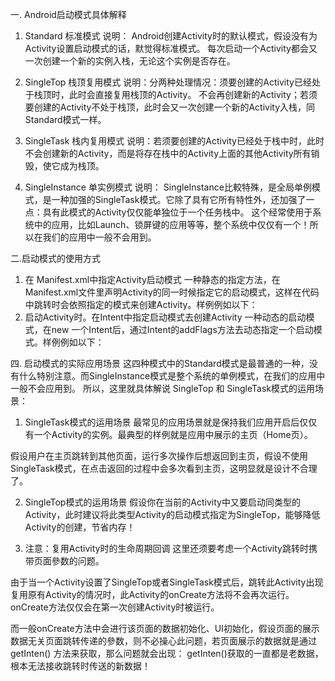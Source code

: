 一. Android启动模式具体解释
1. Standard 标准模式
说明： Android创建Activity时的默认模式，假设没有为Activity设置启动模式的话，默觉得标准模式。
每次启动一个Activity都会又一次创建一个新的实例入栈，无论这个实例是否存在。

2. SingleTop 栈顶复用模式
说明：分两种处理情况：须要创建的Activity已经处于栈顶时，此时会直接复用栈顶的Activity。
不会再创建新的Activity；若须要创建的Activity不处于栈顶，此时会又一次创建一个新的Activity入栈，同Standard模式一样。

3. SingleTask 栈内复用模式
说明：若须要创建的Activity已经处于栈中时，此时不会创建新的Activity，而是将存在栈中的Activity上面的其他Activity所有销毁，使它成为栈顶。

4. SingleInstance 单实例模式
说明： SingleInstance比較特殊，是全局单例模式，是一种加强的SingleTask模式。它除了具有它所有特性外，还加强了一点：具有此模式的Activity仅仅能单独位于一个任务栈中。
这个经常使用于系统中的应用，比如Launch、锁屏键的应用等等，整个系统中仅仅有一个！所以在我们的应用中一般不会用到。



二.启动模式的使用方式
1. 在 Manifest.xml中指定Activity启动模式
一种静态的指定方法，在Manifest.xml文件里声明Activity的同一时候指定它的启动模式，这样在代码中跳转时会依照指定的模式来创建Activity。样例例如以下：
2. 启动Activity时。在Intent中指定启动模式去创建Activity
一种动态的启动模式，在new 一个Intent后，通过Intent的addFlags方法去动态指定一个启动模式。样例例如以下：



四. 启动模式的实际应用场景
这四种模式中的Standard模式是最普通的一种，没有什么特别注意。而SingleInstance模式是整个系统的单例模式，在我们的应用中一般不会应用到。
所以，这里就具体解说 SingleTop 和 SingleTask模式的运用场景：
1. SingleTask模式的运用场景
最常见的应用场景就是保持我们应用开启后仅仅有一个Activity的实例。最典型的样例就是应用中展示的主页（Home页）。

假设用户在主页跳转到其他页面，运行多次操作后想返回到主页，假设不使用SingleTask模式，在点击返回的过程中会多次看到主页，这明显就是设计不合理了。

2. SingleTop模式的运用场景
假设你在当前的Activity中又要启动同类型的Activity，此时建议将此类型Activity的启动模式指定为SingleTop，能够降低Activity的创建，节省内存！

3. 注意：复用Activity时的生命周期回调
这里还须要考虑一个Activity跳转时携带页面參数的问题。

由于当一个Activity设置了SingleTop或者SingleTask模式后，跳转此Activity出现复用原有Activity的情况时，此Activity的onCreate方法将不会再次运行。onCreate方法仅仅会在第一次创建Activity时被运行。

而一般onCreate方法中会进行该页面的数据初始化、UI初始化，假设页面的展示数据无关页面跳转传递的參数，则不必操心此问题，若页面展示的数据就是通过getInten() 方法来获取，那么问题就会出现：
getInten()获取的一直都是老数据，根本无法接收跳转时传送的新数据！

